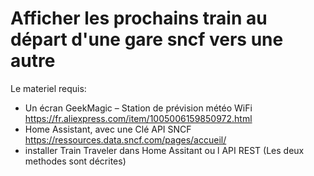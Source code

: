 # Afficher les prochains train au départ d'une gare sncf vers une autre

Le materiel requis:
- Un écran GeekMagic – Station de prévision météo WiFi 
  https://fr.aliexpress.com/item/1005006159850972.html
- Home Assistant, avec une Clé API SNCF
  https://ressources.data.sncf.com/pages/accueil/
- installer Train Traveler dans Home Assitant ou l API REST
  (Les deux methodes sont décrites)
